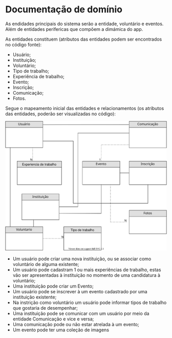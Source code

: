 # Documentação de domínio

As endidades principais do sistema serão a entidade, voluntário e eventos. Além de entidades perifericas que compõem a dimámica do app.

As entidades constituem (atributos das entidades podem ser encontrados no código fonte):
- Usuário;
- Instituição;
- Voluntário;
- Tipo de trabalho;
- Experiência de trabalho;
- Evento;
- Inscrição;
- Comunicação;
- Fotos.

Segue o mapeamento inicial das entidades e relacionamentos (os atributos das entidades, poderão ser visualizadas no código): 

![Alt](Diagramas/MER_base.drawio.svg)

- Um usuário pode criar uma nova instituição, ou se associar como voluntário de alguma existente;
- Um usuário pode cadastram 1 ou mais experiências de trabalho, estas vão ser apresentadas à instituição no momento de uma candidatura à voluntário;
- Uma instituição pode criar um Evento;
- Um usuário pode se inscrever à um evento cadastrado por uma instituição existente;
- Na instrição como voluntário um usuário pode informar tipos de trabalho que gostaria de desempenhar;
- Uma instituição pode se comunicar com um usuário por meio da entidade Comunicação e vice e versa;
- Uma comunicação pode ou não estar atrelada à um evento;
- Um evento pode ter uma coleção de imagens


